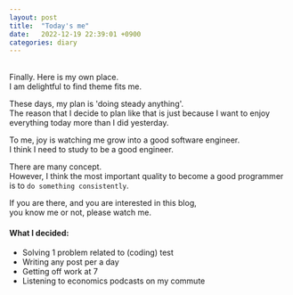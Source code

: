 ```yaml
---
layout: post
title:  "Today's me"
date:   2022-12-19 22:39:01 +0900
categories: diary
---
```

<br>
Finally.
Here is my own place. <br>
I am delightful to find theme fits me.

These days, my plan is 'doing steady anything'. <br>
The reason that I decide to plan like that is just because 
I want to enjoy everything today more than I did yesterday. <br>

To me, joy is watching me grow into a good software engineer. <br>
I think I need to study to be a good engineer. <br>

There are many concept. <br>
However, I think the most important quality to become a good programmer is to `do something consistently`. <br>

If you are there, and you are interested in this blog, <br>
you know me or not, please watch me.

#### What I decided:
- Solving 1 problem related to (coding) test
- Writing any post per a day
- Getting off work at 7
- Listening to economics podcasts on my commute
